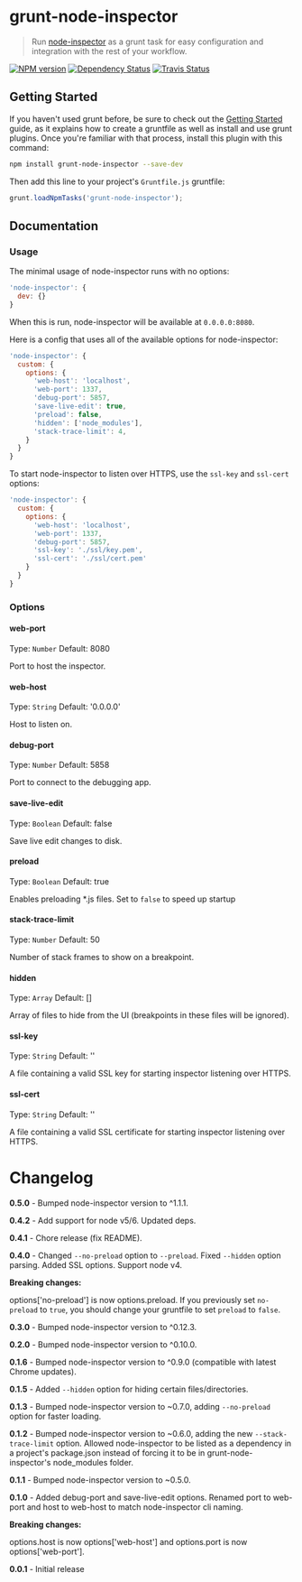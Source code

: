 # grunt-node-inspector
> Run [node-inspector](https://github.com/node-inspector/node-inspector) as a grunt task for easy configuration and integration with the rest of your workflow.

[![NPM version](https://badge.fury.io/js/grunt-node-inspector.png)](http://badge.fury.io/js/grunt-node-inspector)
[![Dependency Status](https://david-dm.org/ChrisWren/grunt-node-inspector.png)](https://david-dm.org/ChrisWren/grunt-node-inspector) [![Travis Status](https://travis-ci.org/ChrisWren/grunt-node-inspector.png)](https://travis-ci.org/ChrisWren/grunt-node-inspector)

## Getting Started
If you haven't used grunt before, be sure to check out the [Getting Started](http://gruntjs.com/getting-started) guide, as it explains how to create a gruntfile as well as install and use grunt plugins. Once you're familiar with that process, install this plugin with this command:

```bash
npm install grunt-node-inspector --save-dev
```

Then add this line to your project's `Gruntfile.js` gruntfile:

```javascript
grunt.loadNpmTasks('grunt-node-inspector');
```

## Documentation

### Usage

The minimal usage of node-inspector runs with no options:

```js
'node-inspector': {
  dev: {}
}
```

When this is run, node-inspector will be available at `0.0.0.0:8080`.

Here is a config that uses all of the available options for node-inspector:

```js
'node-inspector': {
  custom: {
    options: {
      'web-host': 'localhost',
      'web-port': 1337,
      'debug-port': 5857,
      'save-live-edit': true,
      'preload': false,
      'hidden': ['node_modules'],
      'stack-trace-limit': 4,
    }
  }
}
```

To start node-inspector to listen over HTTPS, use the `ssl-key` and `ssl-cert` options:

``` js
'node-inspector': {
  custom: {
    options: {
      'web-host': 'localhost',
      'web-port': 1337,
      'debug-port': 5857,
      'ssl-key': './ssl/key.pem',
      'ssl-cert': './ssl/cert.pem'
    }
  }
}
```

### Options

#### web-port

Type: `Number` Default: 8080

Port to host the inspector.

#### web-host

Type: `String` Default: '0.0.0.0'

Host to listen on.

#### debug-port

Type: `Number` Default: 5858

Port to connect to the debugging app.

#### save-live-edit

Type: `Boolean` Default: false

Save live edit changes to disk.

#### preload

Type: `Boolean` Default: true

Enables preloading *.js files. Set to `false` to speed up startup

#### stack-trace-limit

Type: `Number` Default: 50

Number of stack frames to show on a breakpoint.

#### hidden

Type: `Array` Default: []

Array of files to hide from the UI (breakpoints in these files will be ignored).

#### ssl-key

Type: `String` Default: ''

A file containing a valid SSL key for starting inspector listening over HTTPS.

#### ssl-cert

Type: `String` Default: ''

A file containing a valid SSL certificate for starting inspector listening over HTTPS.

# Changelog
**0.5.0** - Bumped node-inspector version to ^1.1.1.

**0.4.2** - Add support for node v5/6. Updated deps.

**0.4.1** - Chore release (fix README).

**0.4.0** - Changed `--no-preload` option to `--preload`. Fixed `--hidden` option parsing. Added SSL options. Support node v4.

**Breaking changes:**

options['no-preload'] is now options.preload. If you previously set `no-preload` to `true`, you should change your gruntfile to set `preload` to `false`.

**0.3.0** - Bumped node-inspector version to ^0.12.3.

**0.2.0** - Bumped node-inspector version to ^0.10.0.

**0.1.6** - Bumped node-inspector version to ^0.9.0 (compatible with latest Chrome updates).

**0.1.5** - Added `--hidden` option for hiding certain files/directories.

**0.1.3** - Bumped node-inspector version to ~0.7.0, adding `--no-preload` option for faster loading.

**0.1.2** - Bumped node-inspector version to ~0.6.0, adding the new `--stack-trace-limit` option. Allowed node-inspector to be listed as a dependency in a project's package.json instead of forcing it to be in grunt-node-inspector's node_modules folder.

**0.1.1** - Bumped node-inspector version to ~0.5.0.

**0.1.0** - Added debug-port and save-live-edit options. Renamed port to web-port and host to web-host to match node-inspector cli naming.

**Breaking changes:**

options.host is now options['web-host'] and options.port is now options['web-port'].

**0.0.1** - Initial release
